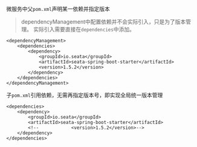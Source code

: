 微服务中父`pom.xml`声明某一依赖并指定版本

> dependencyManagement中配置依赖并不会实际引入，只是为了版本管理。
> 实际引入需要直接在`dependencies`中添加。

```
<dependencyManagement>
    <dependencies>
        <dependency>
            <groupId>io.seata</groupId>
            <artifactId>seata-spring-boot-starter</artifactId>
            <version>1.5.2</version>
        </dependency>
    </dependencies>
</dependencyManagement>
```

子`pom.xml`引用依赖，无需再指定版本号，即实现全局统一版本管理

```
<dependencies>
    <dependency>
        <groupId>io.seata</groupId>
        <artifactId>seata-spring-boot-starter</artifactId>
        <!--            <version>1.5.2</version>-->
    </dependency>
</dependencies>
```